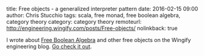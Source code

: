 title: Free objects - a generalized interpreter pattern
date: 2016-02-15 09:00
author: Chris Stucchio
tags: scala, free monad, free boolean algebra, category theory
category: category theory
remoteurl: http://engineering.wingify.com/posts/Free-objects/
nolinkback: true

I wrote about [Free Boolean Algebra](http://engineering.wingify.com/posts/Free-objects/) and other free objects on the Wingify engineering blog. [Go check it out](http://engineering.wingify.com/posts/Free-objects/).
